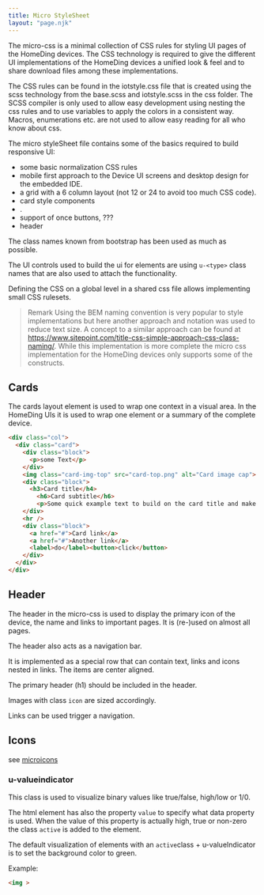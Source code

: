 ```yaml
---
title: Micro StyleSheet
layout: "page.njk"
---
```


The micro-css is a minimal collection of CSS rules for styling UI pages of the HomeDing devices. The CSS technology is required to give the different UI implementations of the HomeDing devices a unified look & feel and to share download files among these implementations.

The CSS rules can be found in the iotstyle.css file that is created using the scss technology from the base.scss and iotstyle.scss in the css folder.
The SCSS compiler is only used to allow easy development using nesting the css rules and to use variables to apply the colors in a consistent way. Macros, enumerations etc. are not used to allow easy reading for all who know about css.

The micro styleSheet file contains some of the basics required to build responsive UI:

* some basic normalization CSS rules
* mobile first approach to the Device UI screens and desktop design for the embedded IDE.
* a grid with a 6 column layout (not 12 or 24 to avoid too much CSS code).
* card style components
* .
* support of once buttons, ???
* header

The class names known from bootstrap has been used as much as possible.

The UI controls used to build the ui for elements are using `u-<type>` class names that are also used to attach the functionality.

Defining the CSS on a global level in a shared css file allows implementing small CSS rulesets.

> Remark
Using the BEM naming convention is very popular to style implementations but here another approach and notation was used to reduce text size. A concept to a similar approach can be found at <https://www.sitepoint.com/title-css-simple-approach-css-class-naming/>. While this implementation is more complete the micro css implementation for the HomeDing devices only supports some of the constructs.

## Cards

The cards layout element is used to wrap one context in a visual area. In the HomeDing UIs it is used to wrap one element or a summary of the complete device.

``` html
<div class="col">
  <div class="card">
    <div class="block">
      <p>some Text</p>
    </div>
    <img class="card-img-top" src="card-top.png" alt="Card image cap">
    <div class="block">
      <h3>Card title</h4>
        <h6>Card subtitle</h6>
        <p>Some quick example text to build on the card title and make up the bulk of the card's content.</p>
    </div>
    <hr />
    <div class="block">
      <a href="#">Card link</a>
      <a href="#">Another link</a>
      <label>do</label><button>click</button>
    </div>
  </div>
</div>
```

## Header

The header in the micro-css is used to display the primary icon of the device, the name and links to important pages. It is (re-)used on almost all pages.

The header also acts as a navigation bar.

It is implemented as a special row that can contain text, links and icons nested in links. The items are center aligned.

The primary header (h1) should be included in the header.

Images with class `icon` are sized accordingly.

Links can be used trigger a navigation.


## Icons

see [microicons](/dev/microicons.md)


### u-valueindicator

This class is used to visualize binary values like true/false, high/low or 1/0.

The html element has also the property `value` to specify what data property is used.
When the value of this property is actually high, true or non-zero the class `active` is added to the element.

The default visualization of elements with an `active`class + u-valueIndicator is to set the background color to green.

Example:

``` html
<img >
```